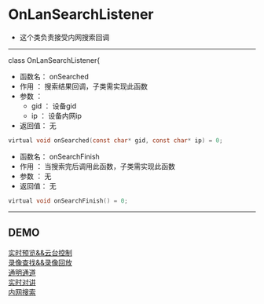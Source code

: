 ﻿OnLanSearchListener
===


* 这个类负责接受内网搜索回调

---


class OnLanSearchListener{


* 函数名： onSearched
* 作用  ： 搜索结果回调，子类需实现此函数
* 参数  ： 
    * gid     ： 设备gid
    * ip  ： 设备内网ip
* 返回值： 无

```C
virtual void onSearched(const char* gid, const char* ip) = 0;
```


* 函数名： onSearchFinish
* 作用  ： 当搜索完后调用此函数，子类需实现此函数
* 参数  ： 无  
* 返回值： 无

```C
virtual void onSearchFinish() = 0;
```


***
DEMO
---
[实时预览&&云台控制](../demo/realplay.md)  
[录像查找&&录像回放](../demo/playback.md)  
[通明通道](../demo/manul.md)  
[实时对讲](../demo/talk.md)  
[内网搜索](../demo/search.md)  